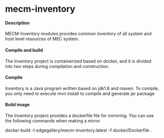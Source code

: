# mecm-inventory

#### Description
MECM-Inventory modules provides common inventory of all system and host level resources of MEC system.

#### Compile and build
The Inventory project is containerized based on docker, and it is divided into two steps during compilation and construction.

#### Compile
Inventory is a Java program written based on jdk1.8 and maven. To compile, you only need to execute mvn install to compile and generate jar package

#### Build image
The Inventory project provides a dockerfile file for mirroring. You can use the following commands when making a mirror

docker build -t edgegallery/mecm-inventory:latest -f docker/Dockerfile .